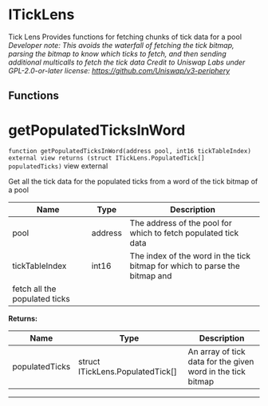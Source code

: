 

# ITickLens

Tick Lens
Provides functions for fetching chunks of tick data for a pool
*Developer note: This avoids the waterfall of fetching the tick bitmap, parsing the bitmap to know which ticks to fetch, and
then sending additional multicalls to fetch the tick data
Credit to Uniswap Labs under GPL-2.0-or-later license:
https://github.com/Uniswap/v3-periphery*




## Functions
# getPopulatedTicksInWord


`function getPopulatedTicksInWord(address pool, int16 tickTableIndex) external view returns (struct ITickLens.PopulatedTick[] populatedTicks)` view external

Get all the tick data for the populated ticks from a word of the tick bitmap of a pool



| Name | Type | Description |
| ---- | ---- | ----------- |
| pool | address | The address of the pool for which to fetch populated tick data |
| tickTableIndex | int16 | The index of the word in the tick bitmap for which to parse the bitmap and fetch all the populated ticks |

**Returns:**

| Name | Type | Description |
| ---- | ---- | ----------- |
| populatedTicks | struct ITickLens.PopulatedTick[] | An array of tick data for the given word in the tick bitmap |



---


